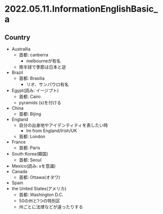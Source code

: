 # 2022.05.11.InformationEnglishBasic_a
## Country
- Australlia
  - 首都: canberra
    - melbourneが有名
  - 南半球で季節は日本と逆
- Brazil
  - 首都: Brasilia
    - リオ、サンパウロ有名
- Egypt(読み: イージプト)
  - 首都: Cairo
  - pyramids (s)を付ける
- China
  - 首都: Bijing
- England
  - 自分の出身地やアイデンティティを表したい時
    - Im from England/Irish/UK
  - 首都: London
- France
  - 首都: Paris
- South Korea(韓国)
  - 首都: Seoul
- Mexico(読み: xを意識)
- Canada
  - 首都: Ottawa(オタワ)
- Spain
- the United States(アメリカ)
  - 首都: Washington D.C.
  - 50の州と1つの特別区
  - 州ごとに法律などが違ったりする

